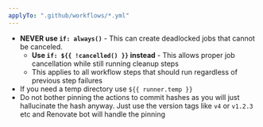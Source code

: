 ```yaml
---
applyTo: ".github/workflows/*.yml"
---
```


- **NEVER use `if: always()`** - This can create deadlocked jobs that cannot be canceled.
  - **Use `if: ${{ !cancelled() }}` instead** - This allows proper job cancellation while still running cleanup steps
  - This applies to all workflow steps that should run regardless of previous step failures
- If you need a temp directory use `${{ runner.temp }}`
- Do not bother pinning the actions to commit hashes as you will just hallucinate the hash anyway. Just use the version tags like `v4` or `v1.2.3` etc and Renovate bot will handle the pinning